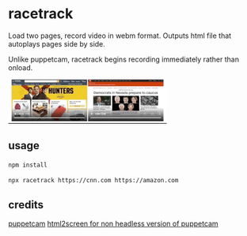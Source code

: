 # racetrack

Load two pages, record video in webm format. Outputs html file that autoplays pages side by side. 

Unlike puppetcam, racetrack begins recording immediately rather than onload.

![](./demo.gif)

## usage

```sh
npm install
```

```sh
npx racetrack https://cnn.com https://amazon.com
```

## credits

[puppetcam](https://github.com/muralikg/puppetcam)
[html2screen for non headless version of puppetcam](https://github.com/Ventricule/html2screen)